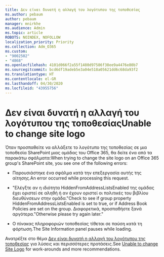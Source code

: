 ```yaml
---
title: Δεν είναι δυνατή η αλλαγή του λογότυπου της τοποθεσίας
ms.author: pebaum
author: pebaum
manager: mnirkhe
ms.audience: Admin
ms.topic: article
ROBOTS: NOINDEX, NOFOLLOW
localization_priority: Priority
ms.collection: Adm_O365
ms.custom:
- "9002502"
- "4868"
ms.openlocfilehash: 4101d066f2a55f1480d97586f38ee9a4476e80b7
ms.sourcegitcommit: bcd6df19adeb5e3a04e518a05621dd6c68da93f2
ms.translationtype: HT
ms.contentlocale: el-GR
ms.lasthandoff: 04/30/2020
ms.locfileid: "43955756"
---
```

# <a name="unable-to-change-site-logo"></a><span data-ttu-id="4e887-102">Δεν είναι δυνατή η αλλαγή του λογότυπου της τοποθεσίας</span><span class="sxs-lookup"><span data-stu-id="4e887-102">Unable to change site logo</span></span>

<span data-ttu-id="4e887-103">Όταν προσπαθείτε να αλλάξετε το λογότυπο της τοποθεσίας σε μια τοποθεσία SharePoint μιας ομάδας του Office 365, θα δείτε ένα από τα παρακάτω σφάλματα:</span><span class="sxs-lookup"><span data-stu-id="4e887-103">When trying to change the site logo on an Office 365 group's SharePoint site, you see one of the following errors:</span></span>

- <span data-ttu-id="4e887-104">Παρουσιάστηκε ένα σφάλμα κατά την επεξεργασία αυτής της αίτησης.</span><span class="sxs-lookup"><span data-stu-id="4e887-104">An error occurred while processing this request.</span></span>

- <span data-ttu-id="4e887-105">"Ελέγξτε αν η ιδιότητα HiddenFromAddressListsEnabled της ομάδας έχει οριστεί σε αληθή ή αν έχουν οριστεί οι πολιτικές του βιβλίου διευθύνσεων στην ομάδα.</span><span class="sxs-lookup"><span data-stu-id="4e887-105">"Check to see if group property HiddenFromAddressListsEnabled is set to true, or if Address Book Policies are set on the group.</span></span> <span data-ttu-id="4e887-106">Διαφορετικά, προσπαθήστε ξανά αργότερα."</span><span class="sxs-lookup"><span data-stu-id="4e887-106">Otherwise please try again later."</span></span>

- <span data-ttu-id="4e887-107">Ο πίνακας πληροφοριών τοποθεσίας τίθεται σε παύση κατά τη φόρτωση.</span><span class="sxs-lookup"><span data-stu-id="4e887-107">The Site Information panel pauses while loading.</span></span>

<span data-ttu-id="4e887-108">Ανατρέξτε στο θέμα [Δεν είναι δυνατή η αλλαγή του λογότυπου της τοποθεσίας](https://docs.microsoft.com/sharepoint/troubleshoot/sites/error-when-changing-o365-site-logo) για λύσεις και περισσότερες προτάσεις.</span><span class="sxs-lookup"><span data-stu-id="4e887-108">See [Unable to change Site Logo](https://docs.microsoft.com/sharepoint/troubleshoot/sites/error-when-changing-o365-site-logo) for work-arounds and more recommendations.</span></span>
